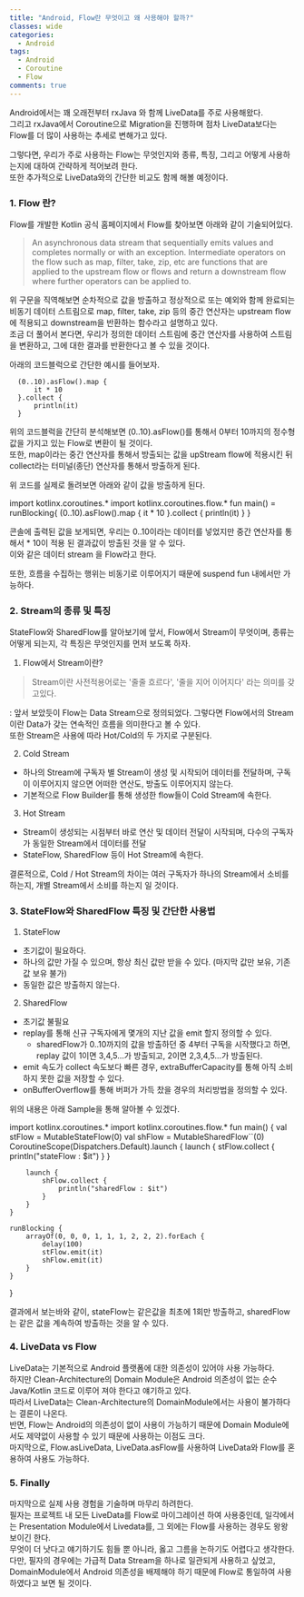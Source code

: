 ```yaml
---
title: "Android, Flow란 무엇이고 왜 사용해야 할까?"
classes: wide
categories:
  - Android
tags:
  - Android
  - Coroutine
  - Flow
comments: true
---
```


Android에서는 꽤 오래전부터 rxJava 와 함께 LiveData를 주로 사용해왔다.  
그리고 rxJava에서 Coroutine으로 Migration을 진행하며 점차 LiveData보다는 Flow를 더 많이 사용하는 추세로 변해가고 있다.  

그렇다면, 우리가 주로 사용하는 Flow는 무엇인지와 종류, 특징, 그리고 어떻게 사용하는지에 대하여 간략하게 적어보려 한다.  
또한 추가적으로 LiveData와의 간단한 비교도 함께 해볼 예정이다.

### 1. Flow 란?
Flow를 개발한 Kotlin 공식 홈페이지에서 Flow를 찾아보면 아래와 같이 기술되어있다.   
> An asynchronous data stream that sequentially emits values and completes normally or with an exception.
> Intermediate operators on the flow such as map, filter, take, zip, etc are functions that are applied to the upstream flow or flows and return a downstream flow where further operators can be applied to.
 
위 구문을 직역해보면 순차적으로 값을 방출하고 정상적으로 또는 예외와 함께 완료되는 비동기 데이터 스트림으로 map, filter, take, zip 등의 중간 연산자는 upstream flow에 적용되고 downstream을 반환하는 함수라고 설명하고 있다.  
조금 더 풀어서 본다면, 우리가 정의한 데이터 스트림에 중간 연산자를 사용하여 스트림을 변환하고, 그에 대한 결과를 반환한다고 볼 수 있을 것이다.

아래의 코드블럭으로 간단한 예시를 들어보자.  
```
  (0..10).asFlow().map { 
      it * 10
  }.collect {
      println(it)
  }
```

위의 코드블럭을 간단히 분석해보면 (0..10).asFlow()를 통해서 0부터 10까지의 정수형 값을 가지고 있는 Flow<Int>로 변환이 될 것이다.  
또한, map이라는 중간 연산자를 통해서 방출되는 값을 upStream flow에 적용시킨 뒤 collect라는 터미널(종단) 연산자를 통해서 방출하게 된다.

위 코드를 실제로 돌려보면 아래와 같이 값을 방출하게 된다.

<script src="https://unpkg.com/kotlin-playground@1" data-selector=".kotlin-playground"></script>
<div class="kotlin-playground" theme="darcula">
import kotlinx.coroutines.*
import kotlinx.coroutines.flow.*
fun main() = runBlocking{
  (0..10).asFlow().map { 
      it * 10
  }.collect {
      println(it)
  }
}
</div>

콘솔에 출력된 값을 보게되면, 우리는 0..10이라는 데이터를 넣었지만 중간 연산자를 통해서 * 10이 적용 된 결과값이 방출된 것을 알 수 있다.  
이와 같은 데이터 stream 을 Flow라고 한다.  

또한, 흐름을 수집하는 행위는 비동기로 이루어지기 때문에 suspend fun 내에서만 가능하다.  

### 2. Stream의 종류 및 특징
StateFlow와 SharedFlow를 알아보기에 앞서, Flow에서 Stream이 무엇이며, 종류는 어떻게 되는지, 각 특징은 무엇인지를 먼저 보도록 하자.

1) Flow에서 Stream이란?
 > Stream이란 사전적용어로는 '줄줄 흐르다', '줄을 지어 이어지다' 라는 의미를 갖고있다.


: 앞서 보았듯이 Flow는 Data Stream으로 정의되었다. 그렇다면 Flow에서의 Stream이란 Data가 갖는 연속적인 흐름을 의미한다고 볼 수 있다.  
   또한 Stream은 사용에 따라 Hot/Cold의 두 가지로 구분된다.  

2) Cold Stream
 - 하나의 Stream에 구독자 별 Stream이 생성 및 시작되어 데이터를 전달하며, 구독이 이루어지지 않으면 어떠한 연산도, 방출도 이루어지지 않는다.
 - 기본적으로 Flow Builder를 통해 생성한 flow들이 Cold Stream에 속한다.

3) Hot Stream
 - Stream이 생성되는 시점부터 바로 연산 및 데이터 전달이 시작되며, 다수의 구독자가 동일한 Stream에서 데이터를 전달
 - StateFlow, SharedFlow 등이 Hot Stream에 속한다.

결론적으로, Cold / Hot Stream의 차이는 여러 구독자가 하나의 Stream에서 소비를 하는지, 개별 Stream에서 소비를 하는지 일 것이다.  

### 3. StateFlow와 SharedFlow 특징 및 간단한 사용법
1) StateFlow
- 초기값이 필요하다.
- 하나의 값만 가질 수 있으며, 항상 최신 값만 받을 수 있다. (마지막 값만 보유, 기존 값 보유 불가)
- 동일한 값은 방출하지 않는다.

2) SharedFlow
- 초기값 불필요
- replay를 통해 신규 구독자에게 몇개의 지난 값을 emit 할지 정의할 수 있다. 
  - sharedFlow가 0..10까지의 값을 방출하던 중 4부터 구독을 시작했다고 하면, replay 값이 1이면 3,4,5...가 방출되고, 2이면 2,3,4,5...가 방출된다.
- emit 속도가 collect 속도보다 빠른 경우, extraBufferCapacity를 통해 아직 소비하지 못한 값을 저장할 수 있다. 
- onBufferOverflow를 통해 버퍼가 가득 찼을 경우의 처리방법을 정의할 수 있다.

위의 내용은 아래 Sample을 통해 알아볼 수 있겠다.

<div class="kotlin-playground" theme="darcula">
import kotlinx.coroutines.*
import kotlinx.coroutines.flow.*
fun main() {
val stFlow = MutableStateFlow(0)
val shFlow = MutableSharedFlow`<Int>`(0)
    CoroutineScope(Dispatchers.Default).launch {
        launch {
            stFlow.collect {
                println("stateFlow : $it")
            }
        }

        launch {
            shFlow.collect {
                println("sharedFlow : $it")
            }
        }
    }

    runBlocking {
        arrayOf(0, 0, 0, 1, 1, 1, 2, 2, 2).forEach {
            delay(100)
            stFlow.emit(it)
            shFlow.emit(it)
        }
    }
}

</div>

결과에서 보는바와 같이, stateFlow는 같은값을 최초에 1회만 방출하고, sharedFlow는 같은 값을 계속하여 방출하는 것을 알 수 있다.


### 4. LiveData vs Flow
LiveData는 기본적으로 Android 플랫폼에 대한 의존성이 있어야 사용 가능하다.  
하지만 Clean-Architecture의 Domain Module은 Android 의존성이 없는 순수 Java/Kotlin 코드로 이루어 져야 한다고 얘기하고 있다.  
따라서 LiveData는 Clean-Architecture의 DomainModule에서는 사용이 불가하다는 결론이 나온다.  
반면, Flow는 Android의 의존성이 없이 사용이 가능하기 때문에 Domain Module에서도 제약없이 사용할 수 있기 때문에 사용하는 이점도 크다.  
마지막으로, Flow.asLiveData, LiveData.asFlow를 사용하여 LiveData와 Flow를 혼용하여 사용도 가능하다.  



### 5. Finally
마지막으로 실제 사용 경험을 기술하며 마무리 하려한다.  
필자는 프로젝트 내 모든 LiveData를 Flow로 마이그레이션 하여 사용중인데, 일각에서는 Presentation Module에서 Livedata를, 그 외에는 Flow를 사용하는 경우도 왕왕 보이긴 한다.  
무엇이 더 낫다고 얘기하기도 힘들 뿐 아니라, 옳고 그름을 논하기도 어렵다고 생각한다.  
다만, 필자의 경우에는 가급적 Data Stream을 하나로 일관되게 사용하고 싶었고, DomainModule에서 Android 의존성을 배제해야 하기 때문에 Flow로 통일하여 사용하였다고 보면 될 것이다.
